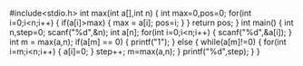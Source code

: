 #include<stdio.h>
int max(int a[],int n)
{
    int max=0,pos=0;
    for(int i=0;i<n;i++)
    {
            if(a[i]>max)
            {
                max = a[i];
                pos=i;
            }
    }
    return pos;
}
int main()
{
    int n,step=0;
    scanf("%d",&n);
    int a[n];
    for(int i=0;i<n;i++)
    {
        scanf("%d",&a[i]);
    }
    int m = max(a,n);
    if(a[m] == 0)
    {
        printf("1");
    }
    else 
    {
        while(a[m]!=0)
        {
            for(int i=m;i<n;i++)
            {
                a[i]=0;
            }
            step++;
            m=max(a,n);
        }
        printf("%d",step);
    }
}
